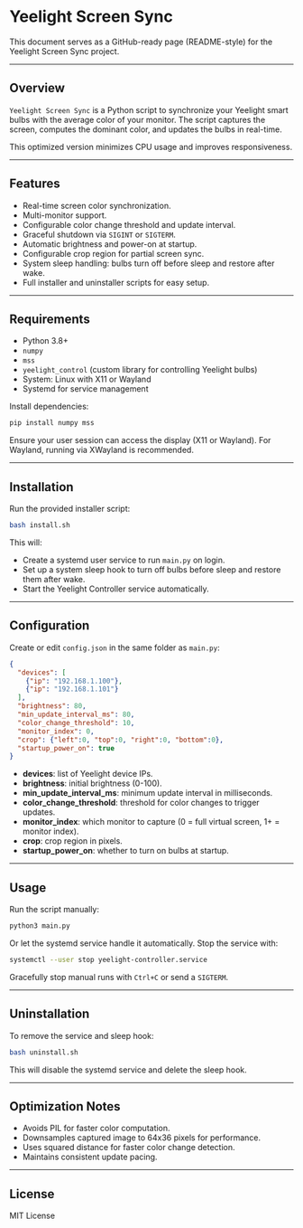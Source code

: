 # Yeelight Screen Sync

This document serves as a GitHub-ready page (README-style) for the Yeelight Screen Sync project.

---

## Overview

`Yeelight Screen Sync` is a Python script to synchronize your Yeelight smart bulbs with the average color of your monitor. The script captures the screen, computes the dominant color, and updates the bulbs in real-time.

This optimized version minimizes CPU usage and improves responsiveness.

---

## Features

* Real-time screen color synchronization.
* Multi-monitor support.
* Configurable color change threshold and update interval.
* Graceful shutdown via `SIGINT` or `SIGTERM`.
* Automatic brightness and power-on at startup.
* Configurable crop region for partial screen sync.
* System sleep handling: bulbs turn off before sleep and restore after wake.
* Full installer and uninstaller scripts for easy setup.

---

## Requirements

* Python 3.8+
* `numpy`
* `mss`
* `yeelight_control` (custom library for controlling Yeelight bulbs)
* System: Linux with X11 or Wayland
* Systemd for service management

Install dependencies:

```bash
pip install numpy mss
```

Ensure your user session can access the display (X11 or Wayland). For Wayland, running via XWayland is recommended.

---

## Installation

Run the provided installer script:

```bash
bash install.sh
```

This will:

* Create a systemd user service to run `main.py` on login.
* Set up a system sleep hook to turn off bulbs before sleep and restore them after wake.
* Start the Yeelight Controller service automatically.

---

## Configuration

Create or edit `config.json` in the same folder as `main.py`:

```json
{
  "devices": [
    {"ip": "192.168.1.100"},
    {"ip": "192.168.1.101"}
  ],
  "brightness": 80,
  "min_update_interval_ms": 80,
  "color_change_threshold": 10,
  "monitor_index": 0,
  "crop": {"left":0, "top":0, "right":0, "bottom":0},
  "startup_power_on": true
}
```

* **devices**: list of Yeelight device IPs.
* **brightness**: initial brightness (0-100).
* **min\_update\_interval\_ms**: minimum update interval in milliseconds.
* **color\_change\_threshold**: threshold for color changes to trigger updates.
* **monitor\_index**: which monitor to capture (0 = full virtual screen, 1+ = monitor index).
* **crop**: crop region in pixels.
* **startup\_power\_on**: whether to turn on bulbs at startup.

---

## Usage

Run the script manually:

```bash
python3 main.py
```

Or let the systemd service handle it automatically. Stop the service with:

```bash
systemctl --user stop yeelight-controller.service
```

Gracefully stop manual runs with `Ctrl+C` or send a `SIGTERM`.

---

## Uninstallation

To remove the service and sleep hook:

```bash
bash uninstall.sh
```

This will disable the systemd service and delete the sleep hook.

---

## Optimization Notes

* Avoids PIL for faster color computation.
* Downsamples captured image to 64x36 pixels for performance.
* Uses squared distance for faster color change detection.
* Maintains consistent update pacing.

---

## License

MIT License
